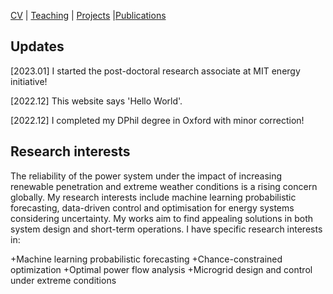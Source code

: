 [CV](https://yifueve.github.io/cv/) | [Teaching](https://yifueve.github.io/teaching/) | [Projects](https://yifueve.github.io/projects/) |[Publications](https://yifueve.github.io/publications/)

## Updates

[2023.01]  I started the post-doctoral research associate at MIT energy initiative!

[2022.12] This website says 'Hello World'.

[2022.12] I completed my DPhil degree in Oxford with minor correction!

## Research interests

The reliability of the power system under the impact of increasing renewable penetration and extreme weather conditions is a rising concern globally. My research interests include machine learning probabilistic forecasting, data-driven control and optimisation for energy systems considering uncertainty. My works aim to find appealing solutions in both system design and short-term operations. I have specific research interests in:

+Machine learning probabilistic forecasting
+Chance-constrained optimization
+Optimal power flow analysis
+Microgrid design and control under extreme conditions

